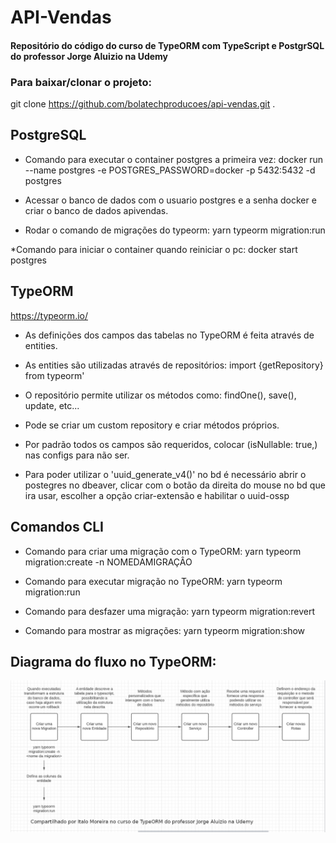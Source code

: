 # API-Vendas
#### Repositório do código do curso de TypeORM com TypeScript e PostgrSQL do professor Jorge Aluizio na Udemy

### Para baixar/clonar o projeto:
git clone https://github.com/bolatechproducoes/api-vendas.git .

## PostgreSQL

* Comando para executar o container postgres a primeira vez:
docker run --name postgres -e POSTGRES_PASSWORD=docker -p 5432:5432 -d postgres

* Acessar o banco de dados com o usuario postgres e a senha docker e criar o banco de dados apivendas.

* Rodar o comando de migrações do typeorm:
yarn typeorm migration:run

*Comando para iniciar o container quando reiniciar o pc:
docker start postgres

## TypeORM

https://typeorm.io/

* As definições dos campos das tabelas no TypeORM é feita através de entities.
* As entities são utilizadas através de repositórios: import {getRepository} from typeorm'
* O repositório permite utilizar os métodos como: findOne(), save(), update, etc...
* Pode se criar um custom repository e criar métodos próprios.
* Por padrão todos os campos são requeridos, colocar (isNullable: true,) nas configs para não ser.

* Para poder utilizar o 'uuid_generate_v4()' no bd é necessário abrir o postegres no dbeaver, clicar com o botão da direita do mouse no bd que ira usar, escolher a opção criar-extensão e habilitar o uuid-ossp

## Comandos CLI

* Comando para criar uma migração com o TypeORM:
yarn typeorm migration:create -n NOMEDAMIGRAÇÂO

* Comando para executar migração no TypeORM:
yarn typeorm migration:run

* Comando para desfazer uma migração:
yarn typeorm migration:revert

* Comando para mostrar as migrações:
yarn typeorm migration:show

## Diagrama do fluxo no TypeORM:

![diagrama fluxo typeorm](https://github.com/bolatechproducoes/api-vendas/blob/master/diagramas/Sequencia%20de%20criacao%20TypeORM%20em%20TS.png)
